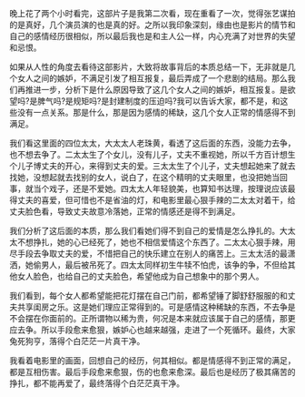 ﻿晚上花了两个小时看完，这部片子是我第二次看，现在重看了一次，觉得张艺谋拍的是真好，几个演员演的也是真的好。之所以我印象深刻，缘由也是影片的情节和自己的感情经历很相似，所以最后我也是和主人公一样，内心充满了对世界的失望和忌恨。

如果从人性的角度去看待这部影片，大致将故事背后的本质总结一下，无非就是几个女人之间的嫉妒，不满足引发了相互报复，最后弄成了一个悲剧的结局。那么我们再推进一步，分析下是什么原因导致了这几个女人之间的嫉妒，相互报复。是欲望吗?是脾气吗?是规矩吗?是封建制度的压迫吗?我可以告诉大家，都不是，和这些没有一点关系。那是什么，那是因为感情的稀缺，这几个女人正常的情感得不到满足。

我们看这里面的四位太太，大太太人老珠黄，看透了这后面的东西，没能力去争，也不想去争了。二太太生了个女儿，没有儿子，丈夫不重视她，所以千方百计想生个儿子博丈夫的开心，来得到丈夫的爱。三太太生了个儿子，丈夫想起她来了就去找她，没想起就去找别的女人，说白了，在这个精明的丈夫眼里，也没把她当回事，就当个戏子，还是不爱她。四太太人年轻貌美，也算知书达理，按理说应该最得丈夫的喜爱，但可惜也不是省油的灯，和电影里最心狠手辣的二太太对着干，给丈夫脸色看，导致丈夫故意冷落她，正常的情感还是得不到满足。

我们分析了这后面的本质，那么我们看她们得不到自己的爱情是怎么挣扎的。大太太不想挣扎，她的心已经死了，她也不相信爱情这个东西了。二太太心狠手辣，用尽手段去争取丈夫的爱，不惜把自己的快乐建立在别人的痛苦上。三太太活的最潇洒，她偷男人，最后被吊死了。四太太同样初生牛犊不怕虎，该争的争，不但给其他女人脸色，也给自己的丈夫脸色，希望他成为自己想象中的那个男人。

我们看到，每个女人都希望能把花灯摆在自己门前，都希望锤了脚舒舒服服的和丈夫共享闺房之乐。这是她们理应正常得到的。可是感情这种稀缺的东西，不去争是不会摆在你面前的。正所谓物以稀为贵，何况是本来就应该属于自己的感情，那更应去争。所以手段愈来愈狠，嫉妒心也越来越强，走进了一个死循环。最终，大家兔死狗亨，落得个白茫茫一片真干净。

我看着电影里的画面，回想自己的经历，何其相似。都是情感得不到正常的满足，都是互相伤害。最后手段愈来愈狠，伤的也愈来愈深。最后也是经历了极其痛苦的挣扎，都不能再爱了，最终落得个白茫茫真干净。